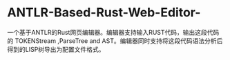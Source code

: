 # ANTLR-Based-Rust-Web-Editor-
一个基于ANTLR的Rust网页编辑器。编辑器支持输入RUST代码，输出这段代码的 TOKENStream ,ParseTree and AST。编辑器同时支持将这段代码语法分析后得到的LISP树导出为配置文件格式。
